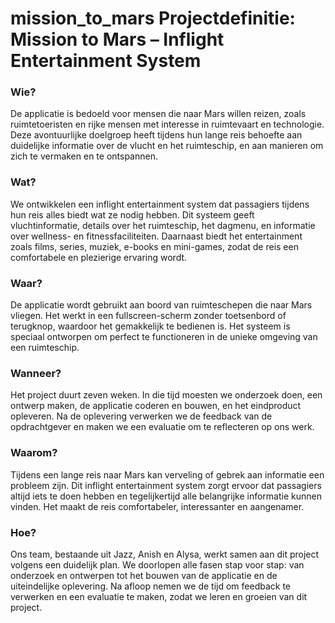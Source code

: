 # mission_to_mars Projectdefinitie: Mission to Mars – Inflight Entertainment System

### Wie?
De applicatie is bedoeld voor mensen die naar Mars willen reizen, zoals ruimtetoeristen en rijke mensen met interesse in ruimtevaart en technologie. Deze avontuurlijke doelgroep heeft tijdens hun lange reis behoefte aan duidelijke informatie over de vlucht en het ruimteschip, en aan manieren om zich te vermaken en te ontspannen.

### Wat?
We ontwikkelen een inflight entertainment system dat passagiers tijdens hun reis alles biedt wat ze nodig hebben. Dit systeem geeft vluchtinformatie, details over het ruimteschip, het dagmenu, en informatie over wellness- en fitnessfaciliteiten. Daarnaast biedt het entertainment zoals films, series, muziek, e-books en mini-games, zodat de reis een comfortabele en plezierige ervaring wordt.

### Waar?
De applicatie wordt gebruikt aan boord van ruimteschepen die naar Mars vliegen. Het werkt in een fullscreen-scherm zonder toetsenbord of terugknop, waardoor het gemakkelijk te bedienen is. Het systeem is speciaal ontworpen om perfect te functioneren in de unieke omgeving van een ruimteschip.

### Wanneer?
Het project duurt zeven weken. In die tijd moesten we onderzoek doen, een ontwerp maken, de applicatie coderen en bouwen, en het eindproduct opleveren. Na de oplevering verwerken we de feedback van de opdrachtgever en maken we een evaluatie om te reflecteren op ons werk.

### Waarom?
Tijdens een lange reis naar Mars kan verveling of gebrek aan informatie een probleem zijn. Dit inflight entertainment system zorgt ervoor dat passagiers altijd iets te doen hebben en tegelijkertijd alle belangrijke informatie kunnen vinden. Het maakt de reis comfortabeler, interessanter en aangenamer.

### Hoe?
Ons team, bestaande uit Jazz, Anish en Alysa, werkt samen aan dit project volgens een duidelijk plan. We doorlopen alle fasen stap voor stap: van onderzoek en ontwerpen tot het bouwen van de applicatie en de uiteindelijke oplevering. Na afloop nemen we de tijd om feedback te verwerken en een evaluatie te maken, zodat we leren en groeien van dit project.
